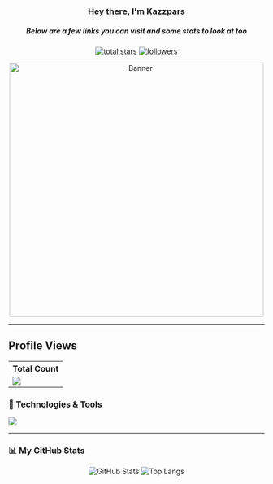 <h3 align="center">Hey there, I'm <a href="https://github.com/Kazzpars">Kazzpars</a></h3>
<h5 align="center">Below are a few links you can visit and some stats to look at too</h5>


<p align="center">
<a href="https://github.com/Kazzpars?tab=repositories&sort=stargazers">
    <img alt="total stars" title="Total stars on GitHub" src="https://custom-icon-badges.demolab.com/github/stars/Kazzpars?color=B8B92B&style=for-the-badge&labelColor=959532&logo=star"/></a>
   <a href="https://github.com/Kazzpars"><img alt="followers" title="Follow me on Github" src="https://img.shields.io/github/followers/Kazzpars?color=236ad3&style=for-the-badge&logo=github&label=Follow"/></a>

 </p>

<p align="center">
  <img src="https://media3.giphy.com/media/v1.Y2lkPTc5MGI3NjExNjBmZDJ6M2ZyY2RpZHB2MHJvYjN1bHVmYXExaDZwMDhmdjl0d2xvZCZlcD12MV9pbnRlcm5hbF9naWZfYnlfaWQmY3Q9Zw/3o6ZtpxSZbQRRnwCKQ/giphy.gif" alt="Banner" width="500"/>
</p>



---
## Profile Views
<table>
    <tr>
      <!-- <th>Profile Views</th> -->
      <th>Total Count</th>
    </tr>
    <tr>
      <!-- <td>
        <div align="center">
          <a href="https://github.com/Kazzpars"><img src="https://github.com/Thinkright20.png" alt="@Thinkright20" width="52" /></a>
          <br />
          <a align="center" href="https://github.com/thinkright20"><b>Thinkright20</b></a>
        </b>
      </td> -->
      <!-- Profile Views -->
      <td>
         <a href="https://github.com/Kazzpars"> <img src="https://komarev.com/ghpvc/?username=Kazzpars&style=for-the-badge&color=brightgreen"> </a>
      </td>
    </tr>
  </table>


### 🔧 Technologies & Tools

<p align="left">
  <a href="https://skillicons.dev">
    <img src="https://skillicons.dev/icons?i=html,css,js,react,nodejs,python,git" />
  </a>
</p>

---

### 📊 My GitHub Stats

<p align="center">
  <img src="https://github-readme-stats.vercel.app/api?username=KAZZPARS&show_icons=true&theme=dracula" alt="GitHub Stats" />
  <img src="https://github-readme-stats.vercel.app/api/top-langs/?username=KAZZPARS&layout=compact&theme=dracula" alt="Top Langs" />
</p>

